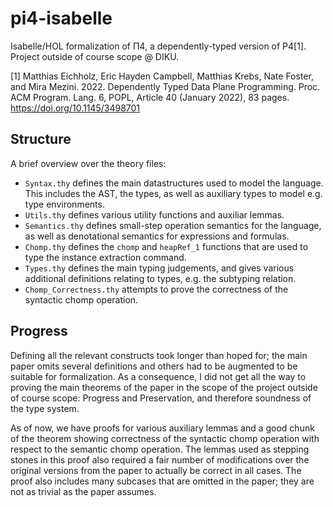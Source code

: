 # pi4-isabelle
Isabelle/HOL formalization of Π4, a dependently-typed version of P4[1].
Project outside of course scope @ DIKU.

[1] Matthias Eichholz, Eric Hayden Campbell, Matthias Krebs, Nate Foster, and Mira Mezini. 2022. Dependently Typed Data
Plane Programming. Proc. ACM Program. Lang. 6, POPL, Article 40 (January 2022), 83 pages. https://doi.org/10.1145/3498701

## Structure

A brief overview over the theory files:
- `Syntax.thy` defines the main datastructures used to model the language.
  This includes the AST, the types, as well as auxiliary types to model e.g. type environments.
- `Utils.thy` defines various utility functions and auxiliar lemmas.
- `Semantics.thy` defines small-step operation semantics for the language, as well as denotational semantics for
   expressions and formulas.
- `Chomp.thy` defines the `chomp` and `heapRef_1` functions that are used to type the instance extraction command.
- `Types.thy` defines the main typing judgements, and gives various additional definitions relating to types, e.g. the
  subtyping relation.
- `Chomp_Correctness.thy` attempts to prove the correctness of the syntactic chomp operation.

## Progress

Defining all the relevant constructs took longer than hoped for; the main paper omits several definitions and others had
to be augmented to be suitable for formalization. As a consequence, I did not get all the way to proving the main theorems
of the paper in the scope of the project outside of course scope: Progress and Preservation, and therefore soundness of
the type system.

As of now, we have proofs for various auxiliary lemmas and a good chunk of the theorem showing correctness of the syntactic
chomp operation with respect to the semantic chomp operation. The lemmas used as stepping stones in this proof also
required a fair number of modifications over the original versions from the paper to actually be correct in all cases.
The proof also includes many subcases that are omitted in the paper; they are not as trivial as the paper assumes.